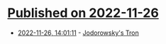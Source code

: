 # [Published on 2022-11-26](index.md)

* [2022-11-26, 14:01:11](https://news.ycombinator.com/item?id=33752684) - [Jodorowsky's Tron](https://www.djfood.org/fantasy-jodorowsky-tron-visualisations-by-johnny-darrell/https://www.djfood.org/fantasy-jodorowsky-tron-visualisations-by-johnny-darrell)
